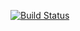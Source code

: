 [![Build Status](https://travis-ci.org/funivan/cabbage.svg?branch=master)](https://travis-ci.org/funivan/cabbage)